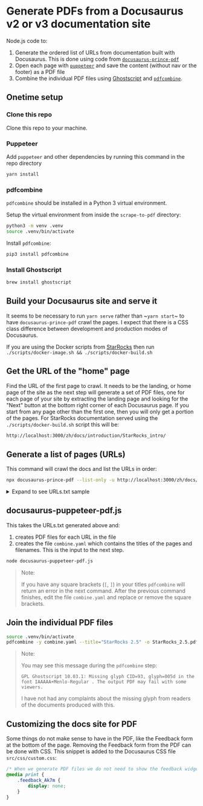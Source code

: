 # Generate PDFs from a Docusaurus v2 or v3 documentation site

Node.js code to:
1. Generate the ordered list of URLs from documentation built with Docusaurus. This is done using code from [`docusaurus-prince-pdf`](https://github.com/signcl/docusaurus-prince-pdf)
2. Open each page with [`puppeteer`](https://pptr.dev/) and save the content (without nav or the footer) as a PDF file
3. Combine the individual PDF files using [Ghostscript](https://www.ghostscript.com/) and [`pdfcombine`](https://github.com/tdegeus/pdfcombine.git).

## Onetime setup

### Clone this repo

Clone this repo to your machine.

### Puppeteer

Add `puppeteer` and other dependencies by running this command in the repo directory

```bash
yarn install
```

### pdfcombine

`pdfcombine` should be installed in a Python 3 virtual environment.

Setup the virtual environment from inside the `scrape-to-pdf` directory:

```bash
python3 -m venv .venv
source .venv/bin/activate
```

Install `pdfcombine`:

```bash
pip3 install pdfcombine
```

### Install Ghostscript

```bash
brew install ghostscript
```

## Build your Docusaurus site and serve it

It seems to be necessary to run `yarn serve` rather than ~`yarn start`~ to have `docusaurus-prince-pdf` crawl the pages.  I expect that there is a CSS class difference between development and production modes of Docusaurus.

If you are using the Docker scripts from [StarRocks](https://github.com/StarRocks/starrocks/tree/main/docs/docusaurus/scripts) then run `./scripts/docker-image.sh && ./scripts/docker-build.sh`

## Get the URL of the "home" page

Find the URL of the first page to crawl. It needs to be the landing, or home page of the site as the next step will generate a set of PDF files, one for each page of your site by extracting the landing page and looking for the "Next" button at the bottom right corner of each Docusaurus page. If you start from any page other than the first one, then you will only get a portion of the pages. For StarRocks documentation served using the `./scripts/docker-build.sh` script this will be:

```bash
http://localhost:3000/zh/docs/introduction/StarRocks_intro/
```

## Generate a list of pages (URLs)

This command will crawl the docs and list the URLs in order:

```bash
npx docusaurus-prince-pdf --list-only -u http://localhost:3000/zh/docs/introduction/StarRocks_intro/ --file URLs.txt
```

<details>
  <summary>Expand to see URLs.txt sample</summary>

This is the file format, using the StarRocks developer docs as an example:
```bash
http://localhost:3000/zh/docs/developers/build-starrocks/Build_in_docker/
http://localhost:3000/zh/docs/developers/build-starrocks/build_starrocks_on_ubuntu/
http://localhost:3000/zh/docs/developers/build-starrocks/handbook/
http://localhost:3000/zh/docs/developers/code-style-guides/protobuf-guides/
http://localhost:3000/zh/docs/developers/code-style-guides/restful-api-standard/
http://localhost:3000/zh/docs/developers/code-style-guides/thrift-guides/
http://localhost:3000/zh/docs/developers/debuginfo/
http://localhost:3000/zh/docs/developers/development-environment/IDEA/
http://localhost:3000/zh/docs/developers/development-environment/ide-setup/
http://localhost:3000/zh/docs/developers/trace-tools/Trace/%
```

</details>


## docusaurus-puppeteer-pdf.js

This takes the URLs.txt generated above and:
1. creates PDF files for each URL in the file
2. creates the file `combine.yaml` which contains the titles of the pages and filenames. This is the input to the next step.

```bash
node docusaurus-puppeteer-pdf.js
```

> Note:
>
> If you have any square brackets (`[`, `]`) in your titles `pdfcombine` will return an error in the next command. After the previous command finishes, edit the file `combine.yaml` and replace or remove the square brackets.

## Join the individual PDF files

```bash
source .venv/bin/activate
pdfcombine -y combine.yaml --title="StarRocks 2.5" -o StarRocks_2.5.pdf
```

> Note:
>
> You may see this message during the `pdfcombine` step:
>
> `GPL Ghostscript 10.03.1: Missing glyph CID=93, glyph=005d in the font IAAAAA+Menlo-Regular . The output PDF may fail with some viewers.`
>
> I have not had any complaints about the missing glyph from readers of the documents produced with this.

## Customizing the docs site for PDF

Some things do not make sense to have in the PDF, like the Feedback form at the bottom of the page. Removing the Feedback form from the PDF can be done with CSS. This snippet is added to the Docusaurus CSS file `src/css/custom.css`:

```css
/* When we generate PDF files we do not need to show the feedback widget. */
@media print {
    .feedback_Ak7m {
        display: none;
    }
}
```
